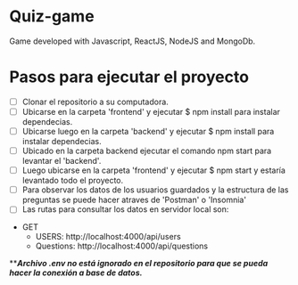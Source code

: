# Quiz-game
Game developed with Javascript, ReactJS, NodeJS and MongoDb.

# Pasos para ejecutar el proyecto

- [ ] Clonar el repositorio a su computadora.
- [ ] Ubicarse en la carpeta 'frontend' y ejecutar $ npm install para instalar dependecias.
- [ ] Ubicarse luego en la carpeta 'backend' y ejecutar $ npm install para instalar dependecias.
- [ ] Ubicado en la carpeta backend ejecutar el comando npm start para levantar el 'backend'.
- [ ] Luego ubicarse en la carpeta 'frontend' y ejecutar $ npm start y estaría levantado todo el proyecto.
- [ ] Para observar los datos de los usuarios guardados y la estructura de las preguntas se puede hacer atraves de 'Postman' o 'Insomnia'
- [ ] Las rutas para consultar los datos en servidor local son:
- GET
  - USERS: http://localhost:4000/api/users
  - Questions: http://localhost:4000/api/questions


*****Archivo .env no está ignorado en el repositorio para que se pueda hacer la conexión a base de datos.***

